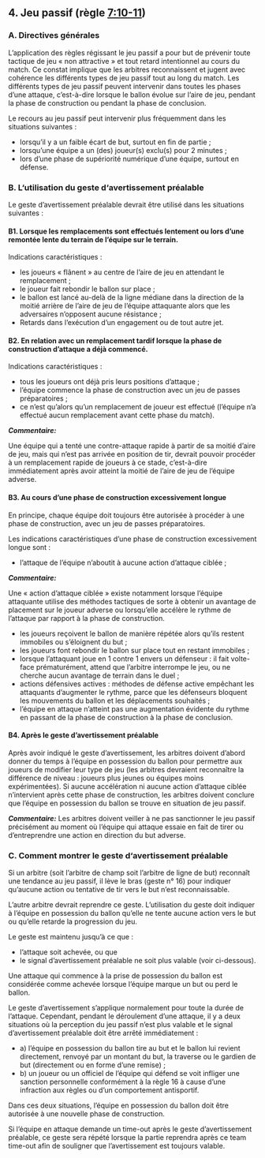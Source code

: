 ## 4. Jeu passif (règle [7:10-11](#7:10))

### A. Directives générales

L’application des règles régissant le jeu passif a pour but de prévenir toute tactique de jeu « non
attractive » et tout retard intentionnel au cours du match. Ce constat implique que les arbitres
reconnaissent et jugent avec cohérence les différents types de jeu passif tout au long du match.
Les différents types de jeu passif peuvent intervenir dans toutes les phases d’une attaque, c’est-à-dire
lorsque le ballon évolue sur l’aire de jeu, pendant la phase de construction ou pendant la phase de
conclusion.

Le recours au jeu passif peut intervenir plus fréquemment dans les situations suivantes :
- lorsqu’il y a un faible écart de but, surtout en fin de partie ;
- lorsqu’une équipe a un (des) joueur(s) exclu(s) pour 2 minutes ;
- lors d’une phase de supériorité numérique d’une équipe, surtout en défense.

### B. L‘utilisation du geste d‘avertissement préalable

Le geste d’avertissement préalable devrait être utilisé dans les situations suivantes :

#### B1. Lorsque les remplacements sont effectués lentement ou lors d’une remontée lente du terrain de l’équipe sur le terrain.

Indications caractéristiques :

- les joueurs « flânent » au centre de l’aire de jeu en attendant le remplacement ;
- le joueur fait rebondir le ballon sur place ;
- le ballon est lancé au-delà de la ligne médiane dans la direction de la moitié arrière de l’aire de jeu de l’équipe attaquante alors que les adversaires n’opposent aucune résistance ;
- Retards dans l’exécution d’un engagement ou de tout autre jet.
  
#### B2. En relation avec un remplacement tardif lorsque la phase de construction d’attaque a déjà commencé.

Indications caractéristiques :

- tous les joueurs ont déjà pris leurs positions d’attaque ;
- l’équipe commence la phase de construction avec un jeu de passes préparatoires ;
- ce n’est qu’alors qu’un remplacement de joueur est effectué (l’équipe n’a effectué aucun
remplacement avant cette phase du match).

***Commentaire:***

Une équipe qui a tenté une contre-attaque rapide à partir de sa moitié d’aire de jeu, mais qui n’est pas
arrivée en position de tir, devrait pouvoir procéder à un remplacement rapide de joueurs à ce stade,
c’est-à-dire immédiatement après avoir atteint la moitié de l’aire de jeu de l’équipe adverse.

#### B3. Au cours d’une phase de construction excessivement longue

En principe, chaque équipe doit toujours être autorisée à procéder à une phase de construction, avec
un jeu de passes préparatoires.

Les indications caractéristiques d’une phase de construction excessivement longue sont :
- l’attaque de l’équipe n’aboutit à aucune action d’attaque ciblée ;

***Commentaire:***

Une « action d’attaque ciblée » existe notamment lorsque l’équipe attaquante utilise des méthodes
tactiques de sorte à obtenir un avantage de placement sur le joueur adverse ou lorsqu’elle accélère le
rythme de l’attaque par rapport à la phase de construction.
- les joueurs reçoivent le ballon de manière répétée alors qu’ils restent immobiles ou s’éloignent
du but ;
- les joueurs font rebondir le ballon sur place tout en restant immobiles ;
- lorsque l’attaquant joue en 1 contre 1 envers un défenseur : il fait volte-face prématurément,
attend que l’arbitre interrompe le jeu, ou ne cherche aucun avantage de terrain dans le duel ;
- actions défensives actives : méthodes de défense active empêchant les attaquants d’augmenter
le rythme, parce que les défenseurs bloquent les mouvements du ballon et les déplacements
souhaités ;
- l’équipe en attaque n’atteint pas une augmentation évidente du rythme en passant de la phase
de construction à la phase de conclusion.

#### B4. Après le geste d’avertissement préalable

Après avoir indiqué le geste d’avertissement, les arbitres doivent d’abord donner du temps à l’équipe
en possession du ballon pour permettre aux joueurs de modifier leur type de jeu (les arbitres devraient
reconnaître la différence de niveau : joueurs plus jeunes ou équipes moins expérimentées). Si aucune
accélération ni aucune action d’attaque ciblée n’intervient après cette phase de construction, les arbitres
doivent conclure que l’équipe en possession du ballon se trouve en situation de jeu passif.

***Commentaire:***
Les arbitres doivent veiller à ne pas sanctionner le jeu passif précisément au moment où l’équipe qui
attaque essaie en fait de tirer ou d’entreprendre une action en direction du but adverse.

### C. Comment montrer le geste d‘avertissement préalable

Si un arbitre (soit l’arbitre de champ soit l’arbitre de ligne de but) reconnaît une tendance au jeu passif,
il lève le bras (geste n° 16) pour indiquer qu’aucune action ou tentative de tir vers le but n’est
reconnaissable. 

L’autre arbitre devrait reprendre ce geste.
L’utilisation du geste doit indiquer à l’équipe en possession du ballon qu’elle ne tente aucune action vers
le but ou qu’elle retarde la progression du jeu.

Le geste est maintenu jusqu’à ce que :
- l’attaque soit achevée, ou que
- le signal d’avertissement préalable ne soit plus valable (voir ci-dessous).

Une attaque qui commence à la prise de possession du ballon est considérée comme achevée lorsque
l’équipe marque un but ou perd le ballon.

Le geste d’avertissement s’applique normalement pour toute la durée de l’attaque. Cependant, pendant
le déroulement d’une attaque, il y a deux situations où la perception du jeu passif n’est plus valable et
le signal d’avertissement préalable doit être arrêté immédiatement :

- a) l’équipe en possession du ballon tire au but et le ballon lui revient directement, renvoyé par un
montant du but, la traverse ou le gardien de but (directement ou en forme d’une remise) ;
- b) un joueur ou un officiel de l’équipe qui défend se voit infliger une sanction personnelle
conformément à la règle 16 à cause d’une infraction aux règles ou d’un comportement antisportif.

Dans ces deux situations, l’équipe en possession du ballon doit être autorisée à une nouvelle phase de
construction.

Si l’équipe en attaque demande un time-out après le geste d’avertissement préalable, ce geste sera
répété lorsque la partie reprendra après ce team time-out afin de souligner que l’avertissement est
toujours valable.
